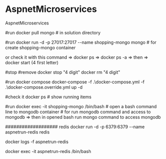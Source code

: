 # AspnetMicroservices
AspnetMicroservices


#run 
docker pull mongo  # in solution directory

#run
docker run -d -p 27017:27017 --name shopping-mongo mongo  # for create shopping-mongo container

or  check it with this command  => docker ps => docker ps -a    => then  => docker start (4 first letter)


#stop #remove   docker stop "4 digit"   docker rm "4 digit"

#run docker compose
docker-compose -f .\docker-compose.yml -f .\docker-compose.override.yml up -d

#check it 
docker ps # show running items

#run
docker exec -it shopping-mongo /bin/bash   # open a bash command line to mongodb container # for run mongodb command and access to mongodb 
   => then in opened bash run mongo command to access mongodb 



###################  redis
docker run -d -p 6379:6379 --name aspnetrun-redis redis

docker logs -f aspnetrun-redis

docker exec -it aspnetrun-redis /bin/bash